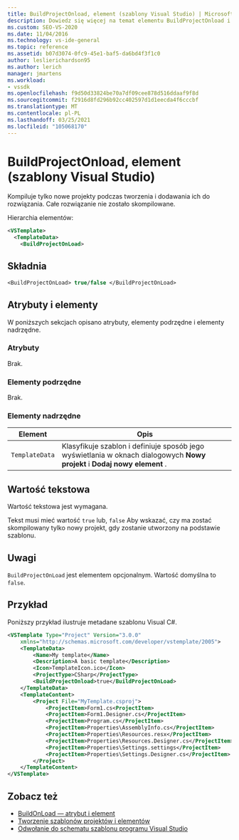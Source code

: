 ```yaml
---
title: BuildProjectOnload, element (szablony Visual Studio) | Microsoft Docs
description: Dowiedz się więcej na temat elementu BuildProjectOnload i sposobu, w jaki kompiluje tylko nowe projekty podczas tworzenia i dodawania ich do rozwiązania.
ms.custom: SEO-VS-2020
ms.date: 11/04/2016
ms.technology: vs-ide-general
ms.topic: reference
ms.assetid: b07d3074-0fc9-45e1-baf5-da6bd4f3f1c0
author: leslierichardson95
ms.author: lerich
manager: jmartens
ms.workload:
- vssdk
ms.openlocfilehash: f9d50d33824be70a7df09cee878d516ddaaf9f8d
ms.sourcegitcommit: f2916d8fd296b92cc402597d1d1eecda4f6cccbf
ms.translationtype: MT
ms.contentlocale: pl-PL
ms.lasthandoff: 03/25/2021
ms.locfileid: "105068170"
---
```

# <a name="buildprojectonload-element-visual-studio-templates"></a>BuildProjectOnload, element (szablony Visual Studio)
Kompiluje tylko nowe projekty podczas tworzenia i dodawania ich do rozwiązania. Całe rozwiązanie nie zostało skompilowane.

Hierarchia elementów:

```xml
<VSTemplate>
  <TemplateData>
    <BuildProjectOnLoad>
```

## <a name="syntax"></a>Składnia

```vb
<BuildProjectOnLoad> true/false </BuildProjectOnLoad>
```

## <a name="attributes-and-elements"></a>Atrybuty i elementy
 W poniższych sekcjach opisano atrybuty, elementy podrzędne i elementy nadrzędne.

### <a name="attributes"></a>Atrybuty
 Brak.

### <a name="child-elements"></a>Elementy podrzędne
 Brak.

### <a name="parent-elements"></a>Elementy nadrzędne

|Element|Opis|
|-------------|-----------------|
|`TemplateData`|Klasyfikuje szablon i definiuje sposób jego wyświetlania w oknach dialogowych **Nowy projekt** i **Dodaj nowy element** .|

## <a name="text-value"></a>Wartość tekstowa
 Wartość tekstowa jest wymagana.

 Tekst musi mieć wartość `true` lub, `false` Aby wskazać, czy ma zostać skompilowany tylko nowy projekt, gdy zostanie utworzony na podstawie szablonu.

## <a name="remarks"></a>Uwagi
 `BuildProjectOnLoad` jest elementem opcjonalnym. Wartość domyślna to `false`.

## <a name="example"></a>Przykład
 Poniższy przykład ilustruje metadane szablonu Visual C#.

```xml
<VSTemplate Type="Project" Version="3.0.0"
    xmlns="http://schemas.microsoft.com/developer/vstemplate/2005">
    <TemplateData>
        <Name>My template</Name>
        <Description>A basic template</Description>
        <Icon>TemplateIcon.ico</Icon>
        <ProjectType>CSharp</ProjectType>
        <BuildProjectOnload>true</BuildProjectOnLoad>
    </TemplateData>
    <TemplateContent>
        <Project File="MyTemplate.csproj">
            <ProjectItem>Form1.cs<ProjectItem>
            <ProjectItem>Form1.Designer.cs</ProjectItem>
            <ProjectItem>Program.cs</ProjectItem>
            <ProjectItem>Properties\AssemblyInfo.cs</ProjectItem>
            <ProjectItem>Properties\Resources.resx</ProjectItem>
            <ProjectItem>Properties\Resources.Designer.cs</ProjectItem>
            <ProjectItem>Properties\Settings.settings</ProjectItem>
            <ProjectItem>Properties\Settings.Designer.cs</ProjectItem>
        </Project>
    </TemplateContent>
</VSTemplate>
```

## <a name="see-also"></a>Zobacz też

- [BuildOnLoad — atrybut i element](buildonload-visual-studio-templates.md)
- [Tworzenie szablonów projektów i elementów](../ide/creating-project-and-item-templates.md)
- [Odwołanie do schematu szablonu programu Visual Studio](../extensibility/visual-studio-template-schema-reference.md)

